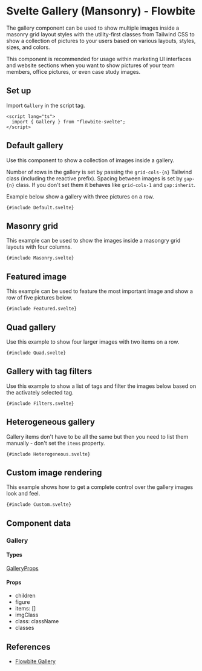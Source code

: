 # Svelte Gallery (Mansonry) - Flowbite


The gallery component can be used to show multiple images inside a masonry grid layout styles with the utility-first classes from Tailwind CSS to show a collection of pictures to your users based on various layouts, styles, sizes, and colors.

This component is recommended for usage within marketing UI interfaces and website sections when you want to show pictures of your team members, office pictures, or even case study images.

## Set up

Import `Gallery` in the script tag.

```svelte
<script lang="ts">
  import { Gallery } from "flowbite-svelte";
</script>
```

## Default gallery

Use this component to show a collection of images inside a gallery.

Number of rows in the gallery is set by passing the `grid-cols-{n}` Tailwind class (including the reactive prefix). Spacing between images is set by `gap-{n}` class. If you don't set them it behaves like `grid-cols-1` and `gap:inherit`.

Example below show a gallery with three pictures on a row.

```svelte
{#include Default.svelte}
```

## Masonry grid

This example can be used to show the images inside a masongry grid layouts with four columns.

```svelte
{#include Masonry.svelte}
```

## Featured image

This example can be used to feature the most important image and show a row of five pictures below.

```svelte
{#include Featured.svelte}
```

## Quad gallery

Use this example to show four larger images with two items on a row.

```svelte
{#include Quad.svelte}
```

## Gallery with tag filters

Use this example to show a list of tags and filter the images below based on the activately selected tag.

```svelte
{#include Filters.svelte}
```

## Heterogeneous gallery

Gallery items don't have to be all the same but then you need to list them manually - don't set the `items` property.

```svelte
{#include Heterogeneous.svelte}
```

## Custom image rendering

This example shows how to get a complete control over the gallery images look and feel.

```svelte
{#include Custom.svelte}
```

## Component data

### Gallery

#### Types

[GalleryProps](https://github.com/themesberg/flowbite-svelte/blob/main/src/lib/types.ts#L987)

#### Props

- children
- figure
- items: []
- imgClass
- class: className
- classes


## References

- [Flowbite Gallery](https://flowbite.com/docs/components/gallery/)


